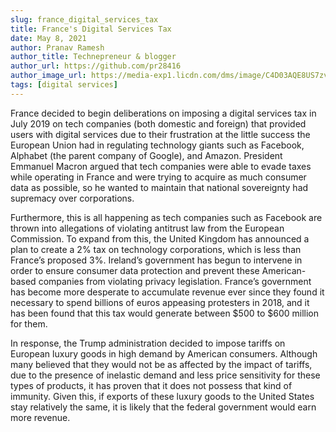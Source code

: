 ```yaml
---
slug: france_digital_services_tax
title: France's Digital Services Tax
date: May 8, 2021
author: Pranav Ramesh
author_title: Technepreneur & blogger
author_url: https://github.com/pr28416
author_image_url: https://media-exp1.licdn.com/dms/image/C4D03AQE8US7zv3uUhQ/profile-displayphoto-shrink_400_400/0/1619024957277?e=1626912000&v=beta&t=cDgil4bLuNR5N8cVLnZHlmfiHcZ_ad0HKC2KsPbONfM
tags: [digital services]
---
```


France decided to begin deliberations on imposing a digital services tax in July 2019 on tech companies (both domestic and foreign) that provided users with digital services due to their frustration at the little success the European Union had in regulating technology giants such as Facebook, Alphabet (the parent company of Google), and Amazon. President Emmanuel Macron argued that tech companies were able to evade taxes while operating in France and were trying to acquire as much consumer data as possible, so he wanted to maintain that national sovereignty had supremacy over corporations.

Furthermore, this is all happening as tech companies such as Facebook are thrown into allegations of violating antitrust law from the European Commission. To expand from this, the United Kingdom has announced a plan to create a 2% tax on technology corporations, which is less than France’s proposed 3%. Ireland’s government has begun to intervene in order to ensure consumer data protection and prevent these American-based companies from violating privacy legislation. France’s government has become more desperate to accumulate revenue ever since they found it necessary to spend billions of euros appeasing protesters in 2018, and it has been found that this tax would generate between $500 to $600 million for them.

In response, the Trump administration decided to impose tariffs on European luxury goods in high demand by American consumers. Although many believed that they would not be as affected by the impact of tariffs, due to the presence of inelastic demand and less price sensitivity for these types of products, it has proven that it does not possess that kind of immunity. Given this, if exports of these luxury goods to the United States stay relatively the same, it is likely that the federal government would earn more revenue.
